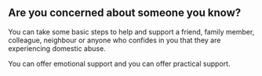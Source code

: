 ##  Are you concerned about someone you know?

You can take some basic steps to help and support a friend, family member,
colleague, neighbour or anyone who confides in you that they are experiencing
domestic abuse.

You can offer emotional support and you can offer practical support.
